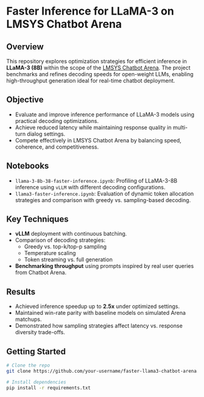 # Faster Inference for LLaMA-3 on LMSYS Chatbot Arena

## Overview

This repository explores optimization strategies for efficient inference in **LLaMA-3 (8B)** within the scope of the [LMSYS Chatbot Arena](https://www.kaggle.com/competitions/lmsys-chatbot-arena/overview). The project benchmarks and refines decoding speeds for open-weight LLMs, enabling high-throughput generation ideal for real-time chatbot deployment.

## Objective

- Evaluate and improve inference performance of LLaMA-3 models using practical decoding optimizations.
- Achieve reduced latency while maintaining response quality in multi-turn dialog settings.
- Compete effectively in LMSYS Chatbot Arena by balancing speed, coherence, and competitiveness.

## Notebooks

- `llama-3-8b-38-faster-inference.ipynb`: Profiling of LLaMA-3-8B inference using `vLLM` with different decoding configurations.
- `llama3-faster-inference.ipynb`: Evaluation of dynamic token allocation strategies and comparison with greedy vs. sampling-based decoding.

## Key Techniques

- **vLLM** deployment with continuous batching.
- Comparison of decoding strategies:
  - Greedy vs. top-k/top-p sampling
  - Temperature scaling
  - Token streaming vs. full generation
- **Benchmarking throughput** using prompts inspired by real user queries from Chatbot Arena.

## Results

- Achieved inference speedup up to **2.5x** under optimized settings.
- Maintained win-rate parity with baseline models on simulated Arena matchups.
- Demonstrated how sampling strategies affect latency vs. response diversity trade-offs.

## Getting Started

```bash
# Clone the repo
git clone https://github.com/your-username/faster-llama3-chatbot-arena.git

# Install dependencies
pip install -r requirements.txt

